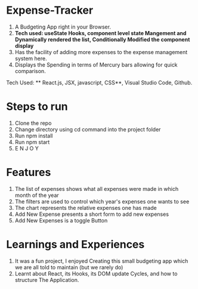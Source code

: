 # Expense-Tracker

1. A Budgeting App right in your Browser.
2. **Tech used: useState Hooks, component level state Mangement and Dynamically rendered the list, Conditionally Modified the component display**
4. Has the facility of adding more expenses to the expense management system here.
5. Displays the Spending in terms of Mercury bars allowing for quick comparison.

Tech Used: ** React.js, JSX, javascript, CSS**, Visual Studio Code, Github.

# Steps to run

1. Clone the repo
2. Change directory using cd command into the project folder
3. Run npm install
4. Run npm start
5. E N J O Y

# Features

1. The list of expenses shows what all expenses were made in which month of the year
2. The filters are used to control which year's expenses one wants to see
3. The chart represents the relative expenses one has made
4. Add New Expense presents a short form to add new expenses
5. Add New Expenses is a toggle Button 

# Learnings and Experiences

1. It was a fun project, I enjoyed Creating this small budgeting app which we are all told to maintain (but we rarely do)
2. Learnt about React, its Hooks, its DOM update Cycles, and how to structure The Application.
